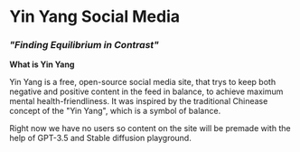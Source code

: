 # **Yin Yang Social Media**
### *"Finding Equilibrium in Contrast"*


**What is Yin Yang**

Yin Yang is a free, open-source social media site, that trys to keep both negative and positive content in the feed in balance, to achieve maximum mental health-friendliness.
It was inspired by the traditional Chinease concept of the "Yin Yang", which is a symbol of balance.<br>

Right now we have no users so content on the site will be premade with the help of GPT-3.5 and Stable diffusion playground.